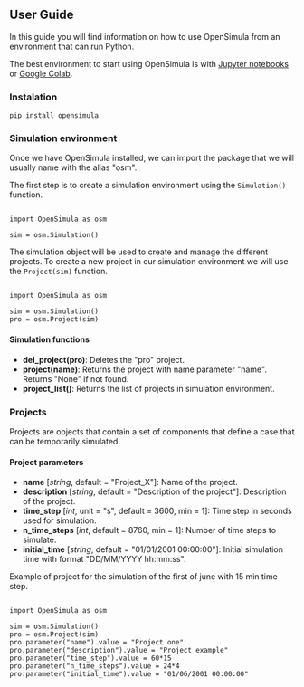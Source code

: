 ## User Guide

In this guide you will find information on how to use OpenSimula from an environment that can run Python.

The best environment to start using OpenSimula is with [Jupyter notebooks](https://jupyter.org/) or [Google Colab](https://colab.research.google.com/).

### Instalation

    pip install opensimula

### Simulation environment

Once we have OpenSimula installed, we can import the package that we will usually name with the alias "osm".

The first step is to create a simulation environment using the `Simulation()` function.

<pre><code class="python">
import OpenSimula as osm

sim = osm.Simulation()
</code></pre>

The simulation object will be used to create and manage the different projects. To create a new project in our simulation environment we will use the `Project(sim)` function. 

<pre><code class="python">
import OpenSimula as osm

sim = osm.Simulation()
pro = osm.Project(sim)
</code></pre>

#### Simulation functions

- **del_project(pro)**: Deletes the "pro" project.
- **project(name)**: Returns the project with name parameter "name". Returns "None" if not found.
- **project_list()**: Returns the list of projects in simulation environment.

### Projects

Projects are objects that contain a set of components that define a case that can be temporarily simulated.

#### Project parameters

- **name** [_string_,  default = "Project_X"]: Name of the project.
- **description** [_string_, default = "Description of the project"]: Description of the project.
- **time_step** [_int_, unit = "s", default = 3600, min = 1]: Time step in seconds used for simulation. 
- **n_time_steps** [_int_, default = 8760, min = 1]: Number of time steps to simulate. 
- **initial_time** [_string_, default = "01/01/2001 00:00:00"]: Initial simulation time with format "DD/MM/YYYY hh:mm:ss".

Example of project for the simulation of the first of june with 15 min time step.

<pre><code class="python">
import OpenSimula as osm

sim = osm.Simulation()
pro = osm.Project(sim)
pro.parameter("name").value = "Project one"
pro.parameter("description").value = "Project example"
pro.parameter("time_step").value = 60*15
pro.parameter("n_time_steps").value = 24*4
pro.parameter("initial_time").value = "01/06/2001 00:00:00"
</code></pre>



